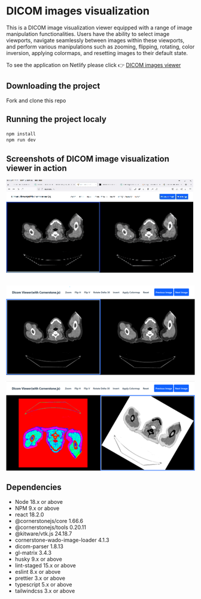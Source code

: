 # DICOM images visualization

This is a DICOM image visualization viewer equipped with a range of image manipulation functionalities. Users have the ability to select image viewports, navigate seamlessly between images within these viewports, and perform various manipulations such as zooming, flipping, rotating, color inversion, applying colormaps, and resetting images to their default state.

To see the application on Netlify please click 👉 [DICOM images viewer](https://fix-it-lhl.netlify.com/)

## Downloading the project

Fork and clone this repo

## Running the project localy

```sh
npm install
npm run dev
```

## Screenshots of DICOM image visualization viewer in action

<img src="src/assets/dicom-image-viewer.gif" width="500" height="250"/>

<br>
<br>

!["DICOM image visualization viewer-1"](src/assets/dicom-viewer-images/dicom-image-1.png)

!["DICOM image visualization viewer-2"](src/assets/dicom-viewer-images/dicom-image-2.png)

## Dependencies

- Node 18.x or above
- NPM 9.x or above
- react 18.2.0
- @cornerstonejs/core 1.66.6
- @cornerstonejs/tools 0.20.11
- @kitware/vtk.js 24.18.7
- cornerstone-wado-image-loader 4.1.3
- dicom-parser 1.8.13
- gl-matrix 3.4.3
- husky 9.x or above
- lint-staged 15.x or above
- eslint 8.x or above
- prettier 3.x or above
- typescript 5.x or above
- tailwindcss 3.x or above
